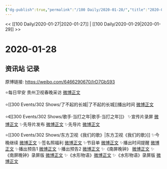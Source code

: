 ```yaml
---
{"dg-publish":true,"permalink":"/100 Daily/2020-01-28/","title":"2020-01-28","created":"2023-04-02T18:26:50.635+08:00","updated":"2023-04-02T18:27:20.306+08:00"}
---
```



<< [[100 Daily/2020-01-27\|2020-01-27]] | [[100 Daily/2020-01-29\|2020-01-29]] >>

# 2020-01-28

## 资讯站 记录

原博链接: https://weibo.com/6466290670/IrD7GbS93

⭐每日早安 贵州卫视春晚采访 [微博正文](https://m.weibo.cn/6466290670/4465624292427208)

⭐[[300 Events/302 Shows/了不起的长城\|了不起的长城]]播出时间 [微博正文](https://m.weibo.cn/6466290670/4465755254516586)

⭐《[[300 Events/302 Shows/歌手·当打之年\|歌手·当打之年]]》
✨宣传片录屏 [微博正文](https://m.weibo.cn/6466290670/4465643740953393)
✨先导片发布 [微博正文](https://m.weibo.cn/6466290670/4465711755437152)
✨先导片 [微博正文](https://m.weibo.cn/6466290670/4465763891349636)

⭐[[300 Events/302 Shows/东方卫视《我们的歌》\|东方卫视《我们的歌》]]
✨今晚继续 [微博正文](https://m.weibo.cn/6466290670/4465663488260876)
✨签名照福利 [微博正文](https://m.weibo.cn/6466290670/4465664079088109)
✨节目单 [微博正文](https://m.weibo.cn/6466290670/4465679539508731)
✨播出时间提醒 [微博正文](https://m.weibo.cn/6466290670/4465733616463977)
✨播出预告1 [微博正文](https://m.weibo.cn/6466290670/4465766668159372)
✨播出预告2 [微博正文](https://m.weibo.cn/6466290670/4465784367850252)
✨《南屏晚钟》 [微博正文](https://m.weibo.cn/6466290670/4465840910891907)
✨《南屏晚钟》录屏版 [微博正文](https://m.weibo.cn/6466290670/4465846032482148)
✨《水形物语》[微博正文](https://m.weibo.cn/6466290670/4465841901008149)
✨《水形物语》录屏版 [微博正文](https://m.weibo.cn/6466290670/4465844631806872)
